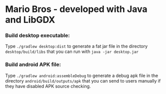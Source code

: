 # Mario Bros - developed with Java and LibGDX

### Build desktop executable:
Type `./gradlew desktop:dist` to 
generate a fat jar file in the directory `desktop/build/libs` 
that you can run with `java -jar desktop.jar`

### Build android APK file:
Type `./gradlew android:assembleDebug` to generate a debug apk file in the 
directory `android/build/outputs/apk`
that you can send to users manually if they have disabled APK source checking.
